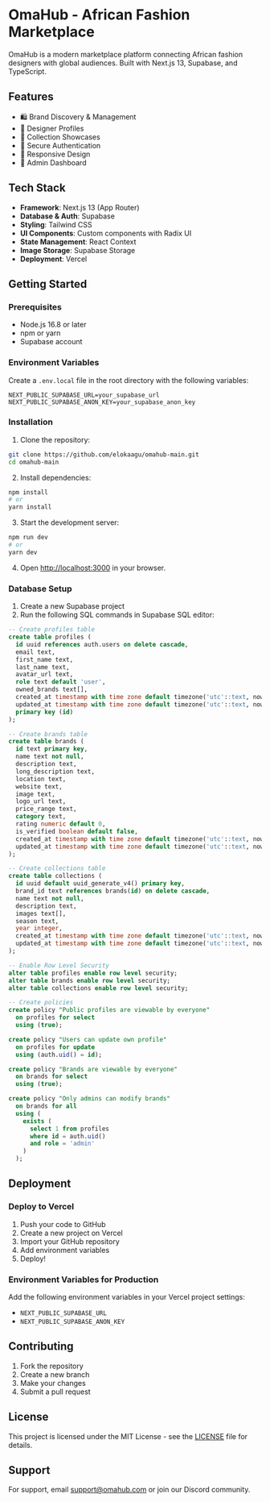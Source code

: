 # OmaHub - African Fashion Marketplace

OmaHub is a modern marketplace platform connecting African fashion designers with global audiences. Built with Next.js 13, Supabase, and TypeScript.

## Features

- 🛍️ Brand Discovery & Management
- 👔 Designer Profiles
- 🎨 Collection Showcases
- 🔐 Secure Authentication
- 📱 Responsive Design
- 🎯 Admin Dashboard

## Tech Stack

- **Framework**: Next.js 13 (App Router)
- **Database & Auth**: Supabase
- **Styling**: Tailwind CSS
- **UI Components**: Custom components with Radix UI
- **State Management**: React Context
- **Image Storage**: Supabase Storage
- **Deployment**: Vercel

## Getting Started

### Prerequisites

- Node.js 16.8 or later
- npm or yarn
- Supabase account

### Environment Variables

Create a `.env.local` file in the root directory with the following variables:

```env
NEXT_PUBLIC_SUPABASE_URL=your_supabase_url
NEXT_PUBLIC_SUPABASE_ANON_KEY=your_supabase_anon_key
```

### Installation

1. Clone the repository:

```bash
git clone https://github.com/elokaagu/omahub-main.git
cd omahub-main
```

2. Install dependencies:

```bash
npm install
# or
yarn install
```

3. Start the development server:

```bash
npm run dev
# or
yarn dev
```

4. Open [http://localhost:3000](http://localhost:3000) in your browser.

### Database Setup

1. Create a new Supabase project
2. Run the following SQL commands in Supabase SQL editor:

```sql
-- Create profiles table
create table profiles (
  id uuid references auth.users on delete cascade,
  email text,
  first_name text,
  last_name text,
  avatar_url text,
  role text default 'user',
  owned_brands text[],
  created_at timestamp with time zone default timezone('utc'::text, now()),
  updated_at timestamp with time zone default timezone('utc'::text, now()),
  primary key (id)
);

-- Create brands table
create table brands (
  id text primary key,
  name text not null,
  description text,
  long_description text,
  location text,
  website text,
  image text,
  logo_url text,
  price_range text,
  category text,
  rating numeric default 0,
  is_verified boolean default false,
  created_at timestamp with time zone default timezone('utc'::text, now()),
  updated_at timestamp with time zone default timezone('utc'::text, now())
);

-- Create collections table
create table collections (
  id uuid default uuid_generate_v4() primary key,
  brand_id text references brands(id) on delete cascade,
  name text not null,
  description text,
  images text[],
  season text,
  year integer,
  created_at timestamp with time zone default timezone('utc'::text, now()),
  updated_at timestamp with time zone default timezone('utc'::text, now())
);

-- Enable Row Level Security
alter table profiles enable row level security;
alter table brands enable row level security;
alter table collections enable row level security;

-- Create policies
create policy "Public profiles are viewable by everyone"
  on profiles for select
  using (true);

create policy "Users can update own profile"
  on profiles for update
  using (auth.uid() = id);

create policy "Brands are viewable by everyone"
  on brands for select
  using (true);

create policy "Only admins can modify brands"
  on brands for all
  using (
    exists (
      select 1 from profiles
      where id = auth.uid()
      and role = 'admin'
    )
  );
```

## Deployment

### Deploy to Vercel

1. Push your code to GitHub
2. Create a new project on Vercel
3. Import your GitHub repository
4. Add environment variables
5. Deploy!

### Environment Variables for Production

Add the following environment variables in your Vercel project settings:

- `NEXT_PUBLIC_SUPABASE_URL`
- `NEXT_PUBLIC_SUPABASE_ANON_KEY`

## Contributing

1. Fork the repository
2. Create a new branch
3. Make your changes
4. Submit a pull request

## License

This project is licensed under the MIT License - see the [LICENSE](LICENSE) file for details.

## Support

For support, email support@omahub.com or join our Discord community.
